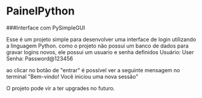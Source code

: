 # PainelPython

###Interface com PySimpleGUI

Esse é um projeto simple para desenvolver uma interface de login utilizando a linguagem Python.
como o projeto não possui um banco de dados para gravar logins novos, ele possui um usuario e senha definidos
Usuário: User
Senha: Password@123456

ao clicar no botão de "entrar" é possível ver a seguinte mensagem no terminal "Bem-vindo! Você iniciou uma nova sessão"


O projeto pode vir a ter upgrades no futuro.

